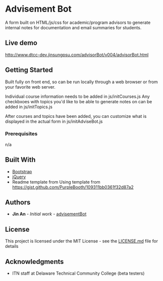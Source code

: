# Advisement Bot

A form built on HTML/js/css for academic/program advisors to generate internal notes for documentation and email summaries for students.

## Live demo
http://www.dtcc-dev.jinsungpsu.com/advisorBot/v004/advisorBot.html

## Getting Started

Built fully on front end, so can be run locally through a web browser or from your favorite web server.

Individual course information needs to be added in js/initCourses.js
Any checkbxoes with topics you'd like to be able to generate notes on can be added in js/initTopics.js

After courses and topics have been added, you can customize what is displayed in the actual form in js/initAdviseBot.js

### Prerequisites

n/a

## Built With

* [Bootstrap](https://getbootstrap.com/)
* [jQuery](https://jquery.com/)
* Readme template from Using template from https://gist.github.com/PurpleBooth/109311bb0361f32d87a2

## Authors

* **Jin An** - *Initial work* - [advisementBot](https://github.com/jinsungpsu/advisementBot)

## License

This project is licensed under the MIT License - see the [LICENSE.md](LICENSE.md) file for details

## Acknowledgments

* ITN staff at Delaware Technical Community College (beta testers)
